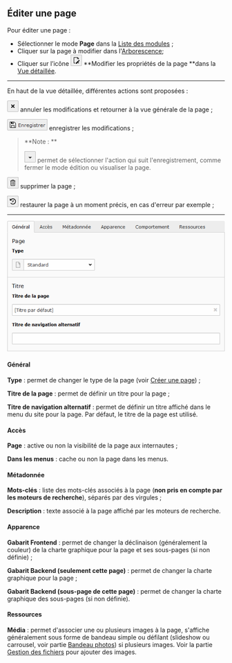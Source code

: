 ## Éditer une page

Pour éditer une page :

* Sélectionner le mode **Page** dans la [Liste des modules](/présentation-de-typo3/se-reperer-dans-le-backend.md) ;
* Cliquer sur la page à modifier dans l'[Arborescence](/présentation-de-typo3/se-reperer-dans-le-backend.md);
* Cliquer sur l’icône ![](/assets/add_page_edit.png) **Modifier les propriétés de la page **dans la [Vue détaillée](/présentation-de-typo3/se-reperer-dans-le-backend.md).

---

En haut de la vue détaillée, différentes actions sont proposées :

![](/assets/btn_page_cancel.png.png) annuler les modifications et retourner à la vue générale de la page ;

![](/assets/btn_page_save.png) enregistrer les modifications ;

> **Note : **
>
> ![](/assets/btn_page_other.png) permet de sélectionner l'action qui suit l'enregistrement, comme fermer le mode édition ou visualiser la page.

![](/assets/btn_page_remove.png) supprimer la page ;

![](/assets/btn_page_restore.png) restaurer la page à un moment précis, en cas d'erreur par exemple ;

---

![](/assets/add_page_edit_1.png)

#### Général

**Type** : permet de changer le type de la page \(voir [Créer une page](/gestion-des-pages/creer-une-page.md)\) ;

**Titre de la page** : permet de définir un titre pour la page ;

**Titre de navigation alternatif** : permet de définir un titre affiché dans le menu du site pour la page. Par défaut, le titre de la page est utilisé.

#### **Accès**

**Page** : active ou non la visibilité de la page aux internautes ;

**Dans les menus** : cache ou non la page dans les menus.

#### Métadonnée

**Mots-clés** : liste des mots-clés associés à la page \(**non pris en compte par les moteurs de recherche**\), séparés par des virgules ;

**Description** : texte associé à la page affiché par les moteurs de recherche.

#### Apparence

**Gabarit Frontend** : permet de changer la déclinaison \(généralement la couleur\) de la charte graphique pour la page et ses sous-pages \(si non définie\) ;

**Gabarit Backend \(seulement cette page\)** : permet de changer la charte graphique pour la page ;

**Gabarit Backend \(sous-page de cette page\)** : permet de changer la charte graphique des sous-pages \(si non définie\).

#### Ressources

**Média** : permet d'associer une ou plusieurs images à la page, s'affiche généralement sous forme de bandeau simple ou défilant \(slideshow ou carrousel, voir partie [Bandeau photos](/configuration/bandeau-photos.md)\) si plusieurs images. Voir la partie [Gestion des fichiers](/gestion-des-fichiers.md) pour ajouter des images.

